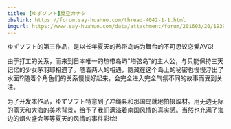 ```yaml
---
title: [ゆずソフト]夏空カナタ
bbslink: https://forum.say-huahuo.com/thread-4042-1-1.html
imgurl: https://www.say-huahuo.com/data/attachment/forum/201603/20/193955io6oaodzuhozporz.jpg
---
```


ゆずソフト的第三作品，是以长年夏天的热带岛屿为舞台的不可思议恋爱AVG!

由于打工的关系，而来到日本唯一的热带岛屿&quot;塔弦岛&quot;的主人公，与只能保持三天记忆的少女茅羽耶相遇了。随着两人的相遇，隐藏在这个岛上的秘密也慢慢浮出了水面!?随着个角色们的关系慢慢好起来，会完全进入完全气氛不同的故事而受到关注。

为了开发本作品，ゆずソフト特意到了冲绳县和那国岛就地拍摄取材。用无边无际的蓝天和大海的美术背景，给予了我们满溢着南国风情的真实感。当然也充满了海边的烟火盛会等等夏天的风情的事件彩绘!<!--more-->
